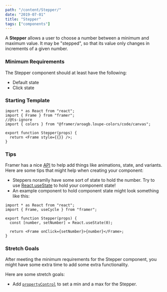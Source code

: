 ```yaml
---
path: "/content/Stepper/"
date: "2019-07-01"
title: "Stepper"
tags: ["components"]
---
```


A **Stepper** allows a user to choose a number between a minimum and maximum value.
It may be "stepped", so that its value only changes in increments of a given
number.

### Minimum Requirements

The Stepper component should at least have the following:

- Default state
- Click state

### Starting Template

```tsx
import * as React from "react";
import { Frame } from "framer";
//@ts-ignore
import { colors } from "@framer/aroagb.loupe-colors/code/canvas";

export function Stepper(props) {
  return <Frame style={{}} />;
}
```

### Tips

Framer has a nice [API](https://www.framer.com/api/) to help add things like animations, state, and variants. Here are some tips that might help when creating your component:

- Steppers noramlly have some sort of state to hold the number. Try to use [React.useState](https://reactjs.org/docs/hooks-state.html) to hold your component state!
- An example component to hold component state might look something like this:

```tsx
import * as React from "react";
import { Frame, useCycle } from "framer";

export function Stepper(props) {
  const [number, setNumber] = React.useState(0);

  return <Frame onClick={setNumber}>{number}</Frame>;
}
```

### Stretch Goals

After meeting the minimum requirements for the Stepper component, you might have some extra time to add some extra functionality.

Here are some stretch goals:

- Add [`propertyControl`](https://www.framer.com/api/property-controls) to set a min and a max for the Stepper.
